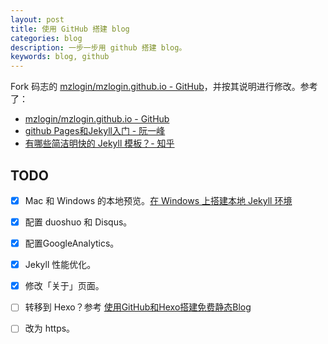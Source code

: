 ```yaml
---
layout: post
title: 使用 GitHub 搭建 blog
categories: blog
description: 一步一步用 github 搭建 blog。
keywords: blog, github
---
```


Fork 码志的 [mzlogin/mzlogin.github.io - GitHub](https://github.com/mzlogin/mzlogin.github.io)，并按其说明进行修改。参考了：

* [mzlogin/mzlogin.github.io - GitHub](https://github.com/mzlogin/mzlogin.github.io)
* [github Pages和Jekyll入门 - 阮一峰](http://www.ruanyifeng.com/blog/2012/08/blogging_with_jekyll.html)
* [有哪些简洁明快的 Jekyll 模板？- 知乎](https://www.zhihu.com/question/20223939/answer/68519857)

## TODO

- [x] Mac 和 Windows 的本地预览。[在 Windows 上搭建本地 Jekyll 环境](http://fangchd.github.io/2016/11/01/setup-jekyll-on-windows/)

- [x] 配置 duoshuo 和 Disqus。

- [x] 配置GoogleAnalytics。

- [x] Jekyll 性能优化。

- [x] 修改「关于」页面。

- [ ] 转移到 Hexo？参考 [使用GitHub和Hexo搭建免费静态Blog](https://wsgzao.github.io/post/hexo-guide/)

- [ ] 改为 https。
